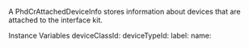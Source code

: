 A PhdCrAttachedDeviceInfo stores information about devices that are attached to the interface kit.

Instance Variables
	deviceClassId:		<Object>
	deviceTypeId:		<Object>
	label:		<Object>
	name:		<Object>
	serialNumber:		<Object>

deviceClassId
	- xxxxx

deviceTypeId
	- xxxxx

label
	- xxxxx

name
	- xxxxx

serialNumber
	- xxxxx
